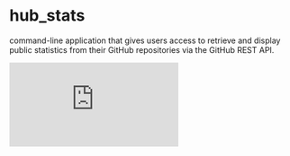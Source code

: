 # hub_stats
 command-line application that gives users access to retrieve and display public statistics from their GitHub repositories via the GitHub REST API. 

[![](https://raw.githubusercontent.com/tuusuario/github-stats/main/STATS.md)](https://github.com/tuusuario/github-stats)